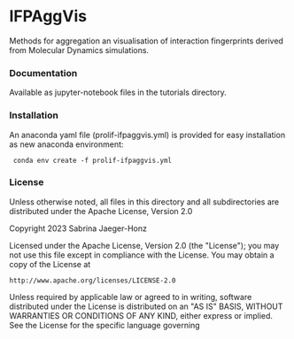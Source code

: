 # IFPAggVis
Methods for aggregation an visualisation of interaction fingerprints derived from Molecular Dynamics simulations. 


### Documentation
Available as jupyter-notebook files in the tutorials directory.

### Installation
An anaconda yaml file (prolif-ifpaggvis.yml) is provided for easy installation as new anaconda environment:

<code> conda env create -f prolif-ifpaggvis.yml </code>

### License

Unless otherwise noted, all files in this directory and all subdirectories are distributed under the Apache License, Version 2.0

Copyright 2023 Sabrina Jaeger-Honz

Licensed under the Apache License, Version 2.0 (the "License");
you may not use this file except in compliance with the License.
You may obtain a copy of the License at

    http://www.apache.org/licenses/LICENSE-2.0

Unless required by applicable law or agreed to in writing, software
distributed under the License is distributed on an "AS IS" BASIS,
WITHOUT WARRANTIES OR CONDITIONS OF ANY KIND, either express or implied.
See the License for the specific language governing 
